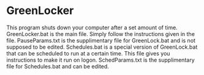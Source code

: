 # GreenLocker
This program shuts down your computer after a set amount of time.
GreenLocker.bat is the main file. Simply follow the instructions given in the file.
PauseParams.txt is the supplimentary file for GreenLock.bat and is not supposed to be edited.
Schedules.bat is a special version of GreenLock.bat that can be scheduled to run at a certain time. This file gives you instructions to make it run on logon.
SchedParams.txt is the supplimentary file for Schedules.bat and can be edited.
